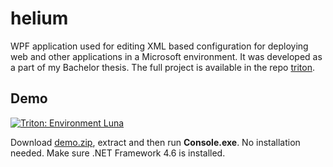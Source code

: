 # helium

WPF application used for editing XML based configuration for deploying web and other applications in a Microsoft environment. It was developed as a part of my Bachelor thesis. The full project is available in the repo [triton](https://github.com/mdavid626/triton).

## Demo

[![Triton: Environment Luna](https://img.youtube.com/vi/nQQv81yiRBg/0.jpg)](https://www.youtube.com/watch?v=nQQv81yiRBg&t=68)

Download [demo.zip](https://github.com/mdavid626/helium/raw/master/demo.zip), extract and then run **Console.exe**. No installation needed. Make sure .NET Framework 4.6 is installed.